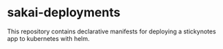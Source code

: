 # sakai-deployments
This repository contains declarative manifests for deploying a stickynotes app to kubernetes with helm.  
